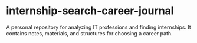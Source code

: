 # internship-search-career-journal
A personal repository for analyzing IT professions and finding internships. It contains notes, materials, and structures for choosing a career path.
